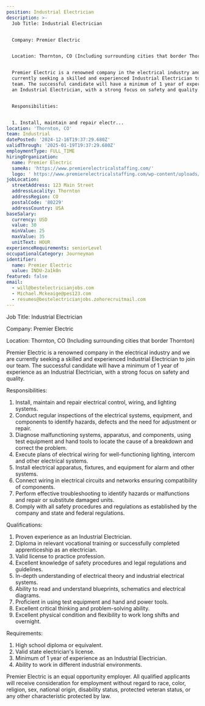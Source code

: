 ```yaml
---
position: Industrial Electrician
description: >-
  Job Title: Industrial Electrician


  Company: Premier Electric


  Location: Thornton, CO (Including surrounding cities that border Thornton)


  Premier Electric is a renowned company in the electrical industry and we are
  currently seeking a skilled and experienced Industrial Electrician to join our
  team. The successful candidate will have a minimum of 1 year of experience as
  an Industrial Electrician, with a strong focus on safety and quality.


  Responsibilities:


  1. Install, maintain and repair electr...
location: 'Thornton, CO'
team: Industrial
datePosted: '2024-12-16T19:37:29.680Z'
validThrough: '2025-01-19T19:37:29.680Z'
employmentType: FULL_TIME
hiringOrganization:
  name: Premier Electric
  sameAs: 'https://www.premierelectricalstaffing.com/'
  logo: ' https://www.premierelectricalstaffing.com/wp-content/uploads/2020/05/Premier-Electrical-Staffing-logo.png'
jobLocation:
  streetAddress: 123 Main Street
  addressLocality: Thornton
  addressRegion: CO
  postalCode: '80229'
  addressCountry: USA
baseSalary:
  currency: USD
  value: 30
  minValue: 25
  maxValue: 35
  unitText: HOUR
experienceRequirements: seniorLevel
occupationalCategory: Journeyman
identifier:
  name: Premier Electric
  value: INDU-2a1k0n
featured: false
email:
  - will@bestelectricianjobs.com
  - Michael.Mckeaige@pes123.com
  - resumes@bestelectricianjobs.zohorecruitmail.com
---
```




Job Title: Industrial Electrician

Company: Premier Electric

Location: Thornton, CO (Including surrounding cities that border Thornton)

Premier Electric is a renowned company in the electrical industry and we are currently seeking a skilled and experienced Industrial Electrician to join our team. The successful candidate will have a minimum of 1 year of experience as an Industrial Electrician, with a strong focus on safety and quality.

Responsibilities:

1. Install, maintain and repair electrical control, wiring, and lighting systems.
2. Conduct regular inspections of the electrical systems, equipment, and components to identify hazards, defects and the need for adjustment or repair.
3. Diagnose malfunctioning systems, apparatus, and components, using test equipment and hand tools to locate the cause of a breakdown and correct the problem.
4. Execute plans of electrical wiring for well-functioning lighting, intercom and other electrical systems.
5. Install electrical apparatus, fixtures, and equipment for alarm and other systems.
6. Connect wiring in electrical circuits and networks ensuring compatibility of components.
7. Perform effective troubleshooting to identify hazards or malfunctions and repair or substitute damaged units.
8. Comply with all safety procedures and regulations as established by the company and state and federal regulations.

Qualifications:

1. Proven experience as an Industrial Electrician.
2. Diploma in relevant vocational training or successfully completed apprenticeship as an electrician.
3. Valid license to practice profession.
4. Excellent knowledge of safety procedures and legal regulations and guidelines.
5. In-depth understanding of electrical theory and industrial electrical systems.
6. Ability to read and understand blueprints, schematics and electrical diagrams.
7. Proficient in using test equipment and hand and power tools.
8. Excellent critical thinking and problem-solving ability.
9. Excellent physical condition and flexibility to work long shifts and overnight.

Requirements:

1. High school diploma or equivalent.
2. Valid state electrician's license.
3. Minimum of 1 year of experience as an Industrial Electrician.
4. Ability to work in different industrial environments.

Premier Electric is an equal opportunity employer. All qualified applicants will receive consideration for employment without regard to race, color, religion, sex, national origin, disability status, protected veteran status, or any other characteristic protected by law.
